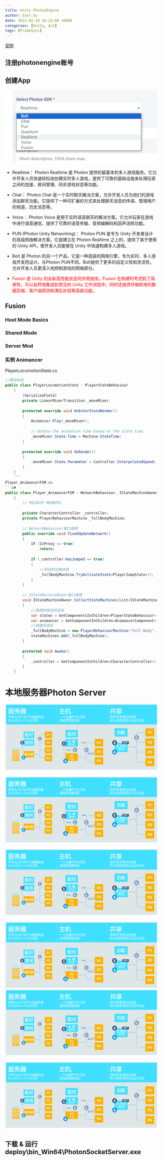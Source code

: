 ```yaml
---
title: Unity PhotonEngine
author: East.Su
date: 2023-02-18 16:23:00 +0800
categories: [Unity, Act]
tags: [FrameSync]
---
```


 [官网](https://dashboard.photonengine.com/zh-cn)

## 注册photonengine账号

## 创建App  

![alt text](/_posts/image-4.png)

+ Realtime： Photon Realtime 是 Photon 提供的最基本的多人游戏服务。它允许开发人员快速轻松地创建实时多人游戏，提供了可靠的基础设施来处理玩家之间的连接、房间管理、同步游戏状态等功能。

+ Chat： Photon Chat 是一个实时聊天解决方案，允许开发人员为他们的游戏添加聊天功能。它提供了一种可扩展的方式来处理聊天消息的传递、管理用户的频道、历史消息等。

+ Voice： Photon Voice 是用于实时语音聊天的解决方案。它允许玩家在游戏中进行语音通信，提供了可靠的语音传输、音频编解码和回声消除功能。

+ PUN (Photon Unity Networking)： Photon PUN 是专为 Unity 开发者设计的高级网络解决方案。它是建立在 Photon Realtime 之上的，提供了易于使用的 Unity API，使开发人员能够在 Unity 中快速构建多人游戏。

+ Bolt 是 Photon 的另一个产品，它是一种高级的网络引擎，专为实时、多人游戏开发而设计。与Photon PUN不同，Bolt提供了更多的自定义性和灵活性，允许开发人员更深入地控制游戏的网络部分。

+ <font color=Red>Fusion 是 Unity 的全新高性能状态同步网络库。Fusion 在构建时考虑到了简单性，可以自然地集成到常见的 Unity 工作流程中，同时还提供开箱即用的数据压缩、客户端预测和滞后补偿等高级功能。</font>

## Fusion
### Host Mode Basics

### Shared Mode

### Server Mod

### 实例 Animancer 

PlayerLocomotionState.cs
```c#
//移动状态
public class PlayerLocomotionState : PlayerStateBehaviour
	{
		[SerializeField]
		private LinearMixerTransition _moveMixer;

		protected override void OnEnterStateRender()
		{
			Animancer.Play(_moveMixer);

			// Update the animation time based on the state time
			_moveMixer.State.Time = Machine.StateTime;
		}

		protected override void OnRender()
		{
			_moveMixer.State.Parameter = Controller.InterpolatedSpeed;
		}
	}
    ```
Player_AnimancerFSM.cs
```c#
public class Player_AnimancerFSM : NetworkBehaviour, IStateMachineOwner
	{
		// PRIVATE MEMBERS

		private CharacterController _controller;
		private PlayerBehaviourMachine _fullBodyMachine;

		// NetworkBehaviour接口调用
		public override void FixedUpdateNetwork()
		{
			if (IsProxy == true)
				return;

			if (_controller.HasJumped == true)
			{
                //状态机切换状态
				_fullBodyMachine.TryActivateState<PlayerJumpState>();
			}
		}

		// IStateMachineOwner接口调用
		void IStateMachineOwner.CollectStateMachines(List<IStateMachine> stateMachines)
		{
            //获得所有的的状态
			var states = GetComponentsInChildren<PlayerStateBehaviour>(true);
			var animancer = GetComponentInChildren<AnimancerComponent>(true);
            //创建状态机
			_fullBodyMachine = new PlayerBehaviourMachine("Full Body", _controller, animancer, states);
			stateMachines.Add(_fullBodyMachine);
		}
 
		protected void Awake()
		{
			_controller = GetComponentInChildren<CharacterController>();
		}
	}
```

# 本地服务器Photon Server

![alt text](/assets/img/image_5.png)

![Alt text for broken image link](/assets/img/image_5.png)

![Alt text](/assets/img/image_5.png)

<img style="float: right;" src="/assets/img/image_5.png">

![ScreenShot](/assets/img/image_5.png)

![ScreenShot](/assets/img/image_5.png)

 

## 下载 & 运行deploy\bin_Win64\PhotonSocketServer.exe
